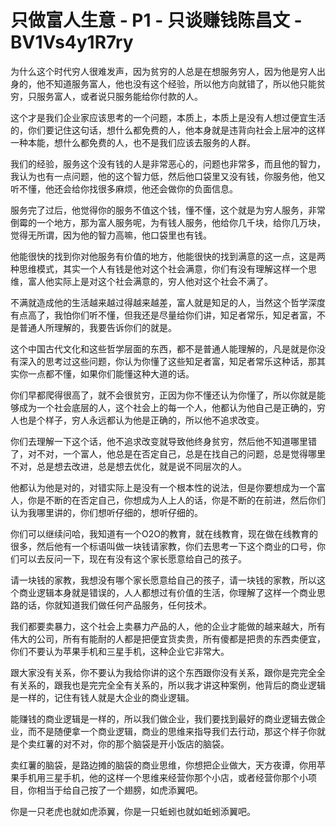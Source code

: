 # 只做富人生意 - P1 - 只谈赚钱陈昌文 - BV1Vs4y1R7ry

为什么这个时代穷人很难发声，因为贫穷的人总是在想服务穷人，因为他是穷人出身的，他不知道服务富人，他也没有这个经验，所以他方向就错了，所以他只能贫穷，只服务富人，或者说只服务能给你付款的人。

这个才是我们企业家应该思考的一个问题，本质上，本质上是没有人想过便宜生活的，你们要记住这句话，想什么都免费的人，他本身就是违背向社会上层冲的这样一种本能，想什么都免费的人，也不是我们应该去服务的人群。

我们的经验，服务这个没有钱的人是非常恶心的，问题也非常多，而且他的智力，我认为也有一点问题，他的这个智力低，然后他口袋里又没有钱，你服务他，他又听不懂，他还会给你找很多麻烦，他还会做你的负面信息。

服务完了过后，他觉得你的服务不值这个钱，懂不懂，这个就是为穷人服务，非常倒霉的一个地方，那为富人服务呢，为有钱人服务，他给你几千块，给你几万块，觉得无所谓，因为他的智力高嘛，他口袋里也有钱。

他能很快的找到你对他服务有价值的地方，他能很快的找到满意的这一点，这是两种思维模式，其实一个人有钱是他对这个社会满意，你们有没有理解这样一个思维，富人他实际上是对这个社会满意的，穷人他对这个社会不满了。

不满就造成他的生活越来越过得越来越差，富人就是知足的人，当然这个哲学深度有点高了，我怕你们听不懂，但我还是尽量给你们讲，知足者常乐，知足者富，不是普通人所理解的，我要告诉你们的就是。

这个中国古代文化和这些哲学层面的东西，都不是普通人能理解的，凡是就是你没有深入的思考过这些问题，你认为你懂了这些知足者富，知足者常乐这种话，那其实你一点都不懂，如果你们能懂这种大道的话。

你们早都爬得很高了，就不会很贫穷，正因为你不懂还认为你懂了，所以你就是能够成为一个社会底层的人，这个社会上的每一个人，他都认为他自己是正确的，穷人也是个样子，穷人永远都认为他是正确的，所以他不追求改变。

你们去理解一下这个话，他不追求改变就导致他终身贫穷，然后他不知道哪里错了，对不对，一个富人，他总是在否定自己，总是在找自己的问题，总是觉得哪里不对，总是想去改进，总是想去优化，就是说不同层次的人。

他都认为他是对的，对错实际上是没有一个根本性的说法，但是你要想成为一个富人，你是不断的在否定自己，你想成为人上人的话，你是不断的在前进，然后你们认为我哪里讲的，你们想听仔细的，想听仔细的。

你们可以继续问哈，我知道有一个O2O的教育，就在线教育，现在做在线教育的很多，然后他有一个标语叫做一块钱请家教，你们去思考一下这个商业的口号，你们可以去反问一下，现在有没有这个家长愿意给自己的孩子。

请一块钱的家教，我想没有哪个家长愿意给自己的孩子，请一块钱的家教，所以这个商业逻辑本身就是错误的，人人都想过有价值的生活，你理解了这样一个商业思路的话，你就知道我们做任何产品服务，任何技术。

我们都要卖暴力，这个社会上卖暴力产品的人，他的企业才能做的越来越大，所有伟大的公司，所有有能耐的人都是把便宜货卖贵，所有傻都是把贵的东西卖便宜，你们不要认为苹果手机和三星手机，这种企业它非常大。

跟大家没有关系，你不要认为我给你讲的这个东西跟你没有关系，跟你是完完全全有关系的，跟我也是完完全全有关系的，所以我才讲这种案例，他背后的商业逻辑是一样的，记住有钱人就是大企业的商业逻辑。

能赚钱的商业逻辑是一样的，所以我们做企业，我们要找到最好的商业逻辑去做企业，而不是随便拿一个商业逻辑，商业的思维来指导我们去行动，那这个样子你就是个卖红薯的对不对，你的那个脑袋是开小饭店的脑袋。

卖红薯的脑袋，是路边摊的脑袋的商业思维，你想把企业做大，天方夜谭，你用苹果手机用三星手机，他的这样一个思维来经营你那个小店，或者经营你那个小项目，你相当于给自己按了一个翅膀，如虎添翼吧。

你是一只老虎也就如虎添翼，你是一只蚯蚓也就如蚯蚓添翼吧。